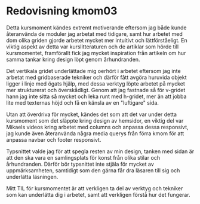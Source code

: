 ---
---
Redovisning kmom03
=========================

Detta kursmoment kändes extremt motiverande eftersom jag både kunde återanvända de moduler jag arbetat med tidigare, samt hur arbetet med dom olika griden gjorde arbetet mycket mer intuitivt och lättförståeligt. En viktig aspekt av detta var kurslitteraturen och de artiklar som hörde till kursmomentet, framförallt fick jag mycket inspiration från artikeln om hur samma tankar kring design löpt genom århundranden.

Det vertikala gridet underlättade mig oerhört i arbetet eftersom jag inte arbetat med gridbaserade tekniker och därför fått avgöra huruvida objekt ligger i linje med ögats hjälp, med dessa verktyg löpte arbetet på mycket mer strukturerat och överskådligt.
Genom att jag fastnade så för v-gridet hann jag inte sitta så mycket och leka runt med h-gridet, mer än att jobba lite med texternas höjd och få en känsla av en "luftigare" sida.

Utan att överdriva för mycket, kändes det som att det var under detta kursmoment som det släppte kring design av hemsidor, en viktig del var Mikaels videos kring arbetet med columns och anpassa dessa responsivt, jag kunde även återanvända några media querys från förra kmom för att anpassa navbar och footer responsivt.

Typsnittet valde jag för att spegla resten av min design, tanken med sidan är att den ska vara en samlingsplats för konst från olika stilar och århundranden. Därför bör typsnittet inte stjäla för mycket av uppmärksamheten, samtidigt som den gärna får dra läsaren till sig och underlätta läsningen.

Mitt TIL för kursmomentet är att verkligen ta del av verktyg och tekniker som kan underlätta dig i arbetet, samt att verkligen förstå hur det fungerar.
